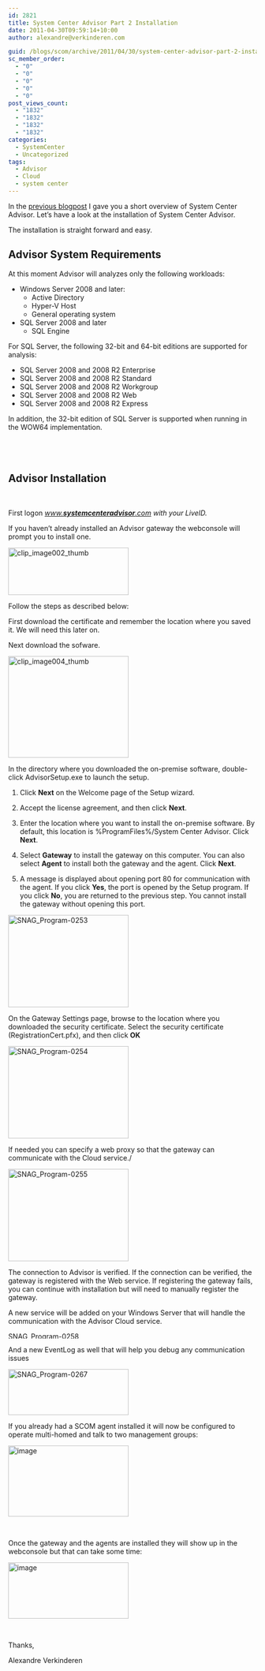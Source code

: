 ```yaml
---
id: 2821
title: System Center Advisor Part 2 Installation
date: 2011-04-30T09:59:14+10:00
author: alexandre@verkinderen.com

guid: /blogs/scom/archive/2011/04/30/system-center-advisor-part-2-installation.aspx
sc_member_order:
  - "0"
  - "0"
  - "0"
  - "0"
  - "0"
post_views_count:
  - "1832"
  - "1832"
  - "1832"
  - "1832"
categories:
  - SystemCenter
  - Uncategorized
tags:
  - Advisor
  - Cloud
  - system center
---
```

In the <a href="http://scug.be/blogs/scom/archive/2011/04/30/system-center-advisor-part-1-overview.aspx" target="_blank">previous blogpost</a> I gave you a short overview of System Center Advisor. Let’s have a look at the installation of System Center Advisor.

The installation is straight forward and easy.

## 

## Advisor System Requirements

At this moment Advisor will analyzes only the following workloads:

  * Windows Server 2008 and later: 
      * Active Directory 
      * Hyper-V Host 
      * General operating system 
  * SQL Server 2008 and later 
      * SQL Engine 

For SQL Server, the following 32-bit and 64-bit editions are supported for analysis:

  * SQL Server 2008 and 2008 R2 Enterprise 
  * SQL Server 2008 and 2008 R2 Standard 
  * SQL Server 2008 and 2008 R2 Workgroup 
  * SQL Server 2008 and 2008 R2 Web 
  * SQL Server 2008 and 2008 R2 Express 

In addition, the 32-bit edition of SQL Server is supported when running in the WOW64 implementation.

## &#160;

## Advisor Installation

&#160;

First logon <cite><a href="http://www.systemcenteradvisor.com">www.<b>systemcenteradvisor</b>.com</a> with your LiveID.</cite>

If you haven’t already installed an Advisor gateway the webconsole will prompt you to install one. 

[<img style="border-right-width: 0px;margin: 0px;padding-left: 0px;padding-right: 0px;border-top-width: 0px;border-bottom-width: 0px;border-left-width: 0px;padding-top: 0px" border="0" alt="clip_image002_thumb" src="http://scug.be/scom/files/2012/06/clip_image002_thumb_thumb_7BF4209B.jpg" width="244" height="96" />](http://scug.be/scom/files/2012/06/clip_image002_thumb_247302B0.jpg) 

Follow the steps as described below:

First download the certificate and remember the location where you saved it. We will need this later on.

Next download the sofware.

[<img style="border-right-width: 0px;margin: 0px;padding-left: 0px;padding-right: 0px;border-top-width: 0px;border-bottom-width: 0px;border-left-width: 0px;padding-top: 0px" border="0" alt="clip_image004_thumb" src="http://scug.be/scom/files/2012/06/clip_image004_thumb_thumb_61478482.png" width="244" height="206" />](http://scug.be/scom/files/2012/06/clip_image004_thumb_544DA471.png) 

In the directory where you downloaded the on-premise software, double-click AdvisorSetup.exe to launch the setup.

  1. Click **Next** on the Welcome page of the Setup wizard.</p> 
  2. Accept the license agreement, and then click **Next**.

  3. Enter the location where you want to install the on-premise software. By default, this location is %ProgramFiles%/System Center Advisor. Click **Next**.

  4. Select **Gateway** to install the gateway on this computer. You can also select **Agent** to install both the gateway and the agent. Click **Next**.

  5. A message is displayed about opening port 80 for communication with the agent. If you click **Yes**, the port is opened by the Setup program. If you click **No**, you are returned to the previous step. You cannot install the gateway without opening this port. 

[<img style="border-right-width: 0px;padding-left: 0px;padding-right: 0px;border-top-width: 0px;border-bottom-width: 0px;border-left-width: 0px;padding-top: 0px" border="0" alt="SNAG_Program-0253" src="https://mscloudstorage.blob.core.windows.net/mscloudstorage//2012/06/SNAG_Program-0253_thumb_6D68FEA9.png" width="244" height="187" />](https://mscloudstorage.blob.core.windows.net/mscloudstorage//2012/06/SNAG_Program-0253_6E416493.png)

On the Gateway Settings page, browse to the location where you downloaded the security certificate. Select the security certificate (RegistrationCert.pfx), and then click **OK**

[<img style="border-right-width: 0px;padding-left: 0px;padding-right: 0px;border-top-width: 0px;border-bottom-width: 0px;border-left-width: 0px;padding-top: 0px" border="0" alt="SNAG_Program-0254" src="https://mscloudstorage.blob.core.windows.net/mscloudstorage//2012/06/SNAG_Program-0254_thumb_36ABA3A5.png" width="244" height="187" />](https://mscloudstorage.blob.core.windows.net/mscloudstorage//2012/06/SNAG_Program-0254_3784098F.png)

If needed you can specify a web proxy so that the gateway can communicate with the Cloud service./

[<img style="border-right-width: 0px;padding-left: 0px;padding-right: 0px;border-top-width: 0px;border-bottom-width: 0px;border-left-width: 0px;padding-top: 0px" border="0" alt="SNAG_Program-0255" src="https://mscloudstorage.blob.core.windows.net/mscloudstorage//2012/06/SNAG_Program-0255_thumb_22B2110F.png" width="244" height="187" />](https://mscloudstorage.blob.core.windows.net/mscloudstorage//2012/06/SNAG_Program-0255_0E98F486.png)

The connection to Advisor is verified. If the connection can be verified, the gateway is registered with the Web service. If registering the gateway fails, you can continue with installation but will need to manually register the gateway. 

A new service will be added on your Windows Server that will handle the communication with the Advisor Cloud service.

[<img style="border-right-width: 0px;padding-left: 0px;padding-right: 0px;border-top-width: 0px;border-bottom-width: 0px;border-left-width: 0px;padding-top: 0px" border="0" alt="SNAG_Program-0258" src="https://mscloudstorage.blob.core.windows.net/mscloudstorage//2012/06/SNAG_Program-0258_thumb_6C60E8FF.png" width="244" height="13" />](https://mscloudstorage.blob.core.windows.net/mscloudstorage//2012/06/SNAG_Program-0258_1ABA6EAD.png)

And a new EventLog as well that will help you debug any communication issues

[<img style="border-right-width: 0px;padding-left: 0px;padding-right: 0px;border-top-width: 0px;border-bottom-width: 0px;border-left-width: 0px;padding-top: 0px" border="0" alt="SNAG_Program-0267" src="https://mscloudstorage.blob.core.windows.net/mscloudstorage//2012/06/SNAG_Program-0267_thumb_71CF59A3.png" width="244" height="93" />](https://mscloudstorage.blob.core.windows.net/mscloudstorage//2012/06/SNAG_Program-0267_00E6387E.png)

If you already had a SCOM agent installed it will now be configured to operate multi-homed and talk to two management groups:

[<img style="border-bottom: 0px;border-left: 0px;margin: 0px;padding-left: 0px;padding-right: 0px;border-top: 0px;border-right: 0px;padding-top: 0px" border="0" alt="image" src="https://mscloudstorage.blob.core.windows.net/mscloudstorage//2012/06/image_thumb_5722BD8A.png" width="244" height="144" />](http://scug.be/scom/files/2012/06/image_57FB2374.png)

&#160;

Once the gateway and the agents are installed they will show up in the webconsole but that can take some time:

[<img style="border-bottom: 0px;border-left: 0px;margin: 0px;padding-left: 0px;padding-right: 0px;border-top: 0px;border-right: 0px;padding-top: 0px" border="0" alt="image" src="https://mscloudstorage.blob.core.windows.net/mscloudstorage//2012/06/image_thumb_26AC3914.png" width="244" height="114" />](http://scug.be/scom/files/2012/06/image_285D04E8.png)

&#160;

Thanks,

Alexandre Verkinderen
